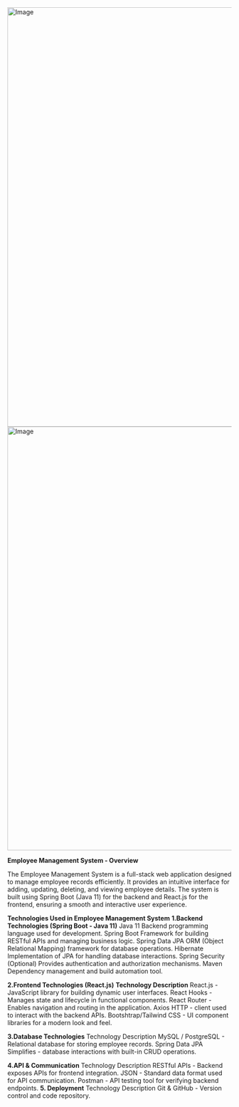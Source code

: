 
<img width="943" alt="Image" src="https://github.com/user-attachments/assets/2fdc5d09-0e4c-4375-965f-87c90a04db86" />
<img width="953" alt="Image" src="https://github.com/user-attachments/assets/3ee9bd4a-dd2e-4d21-8590-d05b9a1d8c5f" />


**Employee Management System - Overview**

The Employee Management System is a full-stack web application designed to manage employee records efficiently. It provides an intuitive interface for adding, updating, deleting, and viewing employee details. The system is built using Spring Boot (Java 11) for the backend and React.js for the frontend, ensuring a smooth and interactive user experience.

**Technologies Used in Employee Management System**
**1.Backend Technologies (Spring Boot - Java 11)**
Java 11	Backend programming language used for development.
Spring Boot	Framework for building RESTful APIs and managing business logic.
Spring Data JPA	ORM (Object Relational Mapping) framework for database operations.
Hibernate	Implementation of JPA for handling database interactions.
Spring Security (Optional)	Provides authentication and authorization mechanisms.
Maven	Dependency management and build automation tool.

**2.Frontend Technologies (React.js)**
**Technology	                Description**
React.js	             -      JavaScript library for building dynamic user interfaces.
React Hooks 	         -      Manages state and lifecycle in functional components.
React Router	         -      Enables navigation and routing in the application.
Axios	HTTP             -      client used to interact with the backend APIs.
Bootshtrap/Tailwind CSS	-      UI component libraries for a modern look and feel.

**3.Database Technologies**
Technology	              Description
MySQL / PostgreSQL	    -   Relational database for storing employee records.
Spring Data JPA	Simplifies - database interactions with built-in CRUD operations.

**4.API & Communication**
Technology	    Description
RESTful APIs	-  Backend exposes APIs for frontend integration.
JSON	        -  Standard data format used for API communication.
Postman	      -  API testing tool for verifying backend endpoints.
**5. Deployment**
Technology	    Description
Git & GitHub	- Version control and code repository.







